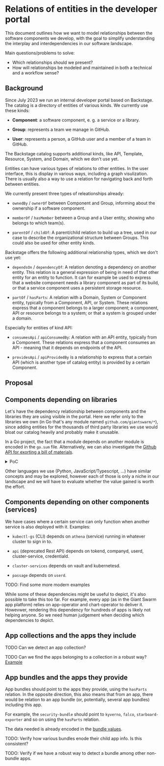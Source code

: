 # Relations of entities in the developer portal

This document outlines how we want to model relationships between the software components we develop, with the goal to simplify understanding the interplay and interdependencies in our software landscape.

Main questions/problems to solve:

- Which relationships should we present?
- How will relationships be modeled and maintained in both a technical and a workflow sense?

## Background

Since July 2023 we run an internal developer portal based on Backstage. The catalog is a directory of entities of various kinds. We currently use these kinds:

- **Component**: a software component, e. g. a service or a library.

- **Group**: represents a team we manage in GitHub.

- **User**: represents a person, a GitHub user and a member of a team in GitHub.

The Backstage catalog supports additional kinds, like API, Template, Resource, System, and Domain, which we don't use yet.

Entities can have various types of relations to other entities. In the user interface, this is display in various ways, including a graph visulization. There is usually also a way to use a relation for navigating back and forth between entities.

We currently present three types of releationships already:

- `ownedBy` / `ownerOf` between Component and Group, informing about the ownership if a software component.

- `memberOf` / `hasMember` between a Group and a User entity, showing who belongs to which team(s).

- `parentOf` / `childOf`: A parent/child relation to build up a tree, used in our case to describe the organizational structure between Groups. This could also be used for other entity kinds.

Backstage offers the following additional relationship types, which we don't use yet:

- `dependsOn` / `dependencyOf`: A relation denoting a dependency on another entity. This relation is a general expression of being in need of that other entity for an entity to function. It can for example be used to express that a website component needs a library component as part of its build, or that a service component uses a persistent storage resource.

- `partOf` / `hasParts`: A relation with a Domain, System or Component entity, typically from a Component, API, or System. These relations express that a component belongs to a larger component; a component, API or resource belongs to a system; or that a system is grouped under a domain.

Especially for entities of kind API:

- `consumesApi` / `apiConsumedBy`: A relation with an API entity, typically from a Component. These relations express that a component consumes an API - meaning that it depends on endpoints of the API.

- `providesApi` / `apiProvidedBy` is a relationship to express that a certain API (which is another type of catalog entity) is provided by a certain Component.

## Proposal

## Components depending on libraries

Let's have the dependency relationship between components and the libraries they are using visible in the portal. Here we refer only to the libraries we own (in Go that's any module named `github.com/giantswarm/*`), since adding entities for the thousands of third party libraries we use would bloat our catalog heavily and probably make it unusable.

In a Go project, the fact that a module depends on another module is encoded in the `go.sum` file. Alternatively, we can also investigate the [Github API for exorting a bill of materials](https://docs.github.com/en/rest/dependency-graph/sboms?apiVersion=2022-11-28).

<details>
<summary>PoC</summary>

Listing all giantswarm libraries used by kubectl-gs:

```nohighlight
gh api \
    -H "Accept: application/vnd.github+json" \
    -H "X-GitHub-Api-Version: 2022-11-28" \
    /repos/giantswarm/kubectl-gs/dependency-graph/sbom | jq -r ".sbom.packages[].name" | sed -n -E 's|go:github.com/giantswarm/([^/]+).*|\1|p'

apiextensions-application
apiextensions
app
appcatalog
backoff
k8sclient
k8smetadata
microerror
micrologger
organization-operator
release-operator
```

Listing all actions used by kubectl-gs:

```nohighlight
gh api \
    -H "Accept: application/vnd.github+json" \
    -H "X-GitHub-Api-Version: 2022-11-28" \
    /repos/giantswarm/kubectl-gs/dependency-graph/sbom | jq -r ".sbom.packages[].name" | sed -n -E 's|actions:giantswarm/(.+)|\1|p'

install-binary-action
```

</details>

Other languages we use (Python, JavaScript/Typescript, ...) have similar concepts and may be explored, however each of those is only a niche in our landscape and we will have to evaluate whether the value gained is worth the effort.

## Components depending on other components (services)

We have cases where a certain service can only function when another service is also deployed with it. Examples:

- `kubectl-gs` (CLI) depends on `athena` (service) running in whatever cluster to sign in to.

- `api` (deprecated Rest API) depends on tokend, companyd, userd, cluster-service, credentiald.

- `cluster-services` depends on vault and kubernetesd.

- `passage` depends on `userd`.

TODO: Find some more modern examples

While some of these dependencies might be useful to depict, it's also possible to take this too far. For example, every app (as in the Giant Swarm app platform) relies on app-operator and chart-operator to deliver it. Howevwer, rendering this dependency for hundreds of apps is likely not helping anyone. So we need human judgement when deciding which dependencies to depict.

## App collections and the apps they include

TODO Can we detect an app collection?

TODO Can we find the apps belonging to a collection in a robust way? [Example](https://github.com/giantswarm/capa-app-collection/blob/2e34e0580e50418897d1b169771e3d92aadf4eb1/flux-manifests/athena.yaml)

## App bundles and the apps they provide

App bundles should point to the apps they provide, using the `hasParts` relation. In the opposite direction, this also means that from an app, there would be relation to an app bundle (or, potentially, several app bundles) including this app.

For example, the `security-bundle` should point to `kyverno`, `falco`, `starboard-exporter` and so on using the `hasParts` relation.

The data needed is already encoded in the [bundle values](https://github.com/giantswarm/security-bundle/blob/14eb70be3cf65f4b78c046a0bc3fa5ccca72c565/helm/security-bundle/values.yaml).

TODO: Verify how various bundles enode their child app info. Is this consistent?

TODO: Verify if we have a robust way to detect a bundle among other non-bundle apps.

